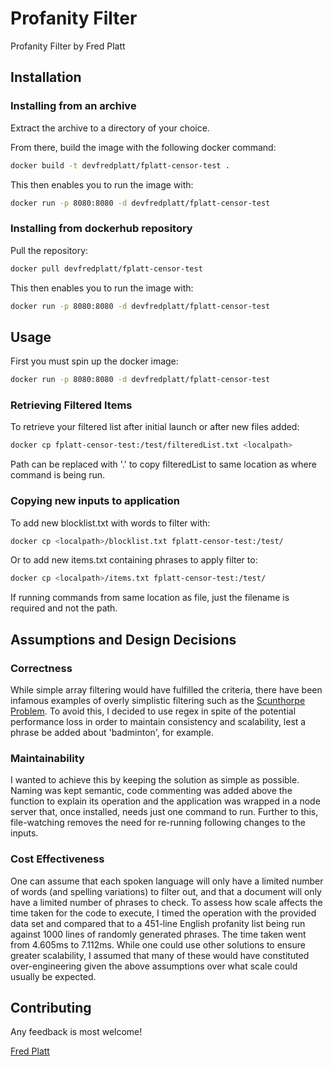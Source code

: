 # Profanity Filter

Profanity Filter by Fred Platt

## Installation

### Installing from an archive

Extract the archive to a directory of your choice. 

From there, build the image with the following docker command:
```bash
docker build -t devfredplatt/fplatt-censor-test . 
```
This then enables you to run the image with:
```bash
docker run -p 8080:8080 -d devfredplatt/fplatt-censor-test
```
### Installing from dockerhub repository
Pull the repository:
```bash
docker pull devfredplatt/fplatt-censor-test
```
This then enables you to run the image with:
```bash
docker run -p 8080:8080 -d devfredplatt/fplatt-censor-test
```

## Usage
First you must spin up the docker image:
```bash
docker run -p 8080:8080 -d devfredplatt/fplatt-censor-test
```
### Retrieving Filtered Items
To retrieve your filtered list after initial launch or after new files added:
```bash
docker cp fplatt-censor-test:/test/filteredList.txt <localpath>
```
Path can be replaced with '.' to copy filteredList to same location as where command is being run.

### Copying new inputs to application
To add new blocklist.txt with words to filter with:
```bash
docker cp <localpath>/blocklist.txt fplatt-censor-test:/test/
```

Or to add new items.txt containing phrases to apply filter to:
```bash
docker cp <localpath>/items.txt fplatt-censor-test:/test/
```

If running commands from same location as file, just the filename is required and not the path.


## Assumptions and Design Decisions
### Correctness
While simple array filtering would have fulfilled the criteria, there have been infamous examples of overly simplistic filtering such as the [Scunthorpe Problem](https://en.wikipedia.org/wiki/Scunthorpe_problem). To avoid this, I decided to use regex in spite of the potential performance loss in order to maintain consistency and scalability, lest a phrase be added about 'badminton', for example.

### Maintainability
I wanted to achieve this by keeping the solution as simple as possible. Naming was kept semantic, code commenting was added above the function to explain its operation and the application was wrapped in a node server that, once installed, needs just one command to run. Further to this, file-watching removes the need for re-running following changes to the inputs.

### Cost Effectiveness
One can assume that each spoken language will only have a limited number of words (and spelling variations) to filter out, and that a document will only have a limited number of phrases to check. To assess how scale affects the time taken for the code to execute, I timed the operation with the provided data set and compared that to a 451-line English profanity list being run against 1000 lines of randomly generated phrases. The time taken went from 4.605ms to 7.112ms. While one could use other solutions to ensure greater scalability, I assumed that many of these would have constituted over-engineering given the above assumptions over what scale could usually be expected.

## Contributing
Any feedback is most welcome!

[Fred Platt](mailto:devfredplatt@gmail.com)
